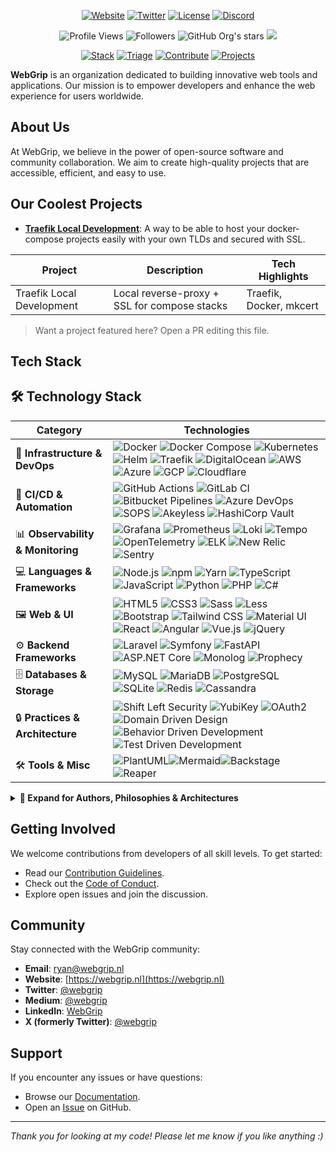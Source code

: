 <p align="center">
	<a href="https://webgrip.nl"><img src="https://img.shields.io/badge/Website-webgrip.nl-0A6484?style=for-the-badge&logo=firefox-browser&logoColor=white" alt="Website" /></a>
	<a href="https://twitter.com/webgrip"><img src="https://img.shields.io/badge/Follow-@webgrip-1DA1F2?style=for-the-badge&logo=twitter&logoColor=white" alt="Twitter" /></a>
	<a href="https://github.com/webgrip/.github/blob/main/LICENCE"><img src="https://img.shields.io/badge/license-MIT-green?style=for-the-badge" alt="License" /></a>
	<a href="https://discord.com/invite/1411633519821852734"><img alt="Discord" src="https://img.shields.io/discord/1411633519821852734?style=for-the-badge&logo=discord"></a>
</p>

<p align="center">
	<img src="https://komarev.com/ghpvc/?username=webgrip&color=blueviolet&style=for-the-badge" alt="Profile Views" />
	<img src="https://img.shields.io/github/followers/webgrip?style=for-the-badge&logo=github" alt="Followers" />
	<img alt="GitHub Org's stars" src="https://img.shields.io/github/stars/webgrip?style=for-the-badge&logo=github&color=yellow">
	<img src="https://img.shields.io/github/sponsors/webgrip?style=for-the-badge&logo=github&color=turquoise">
</p>

<p align="center">
	<a href="#tech-stack"><img src="https://img.shields.io/badge/Stack-Overview-4B32C3?style=flat-square" alt="Stack" /></a>
	<a href="#operational-github-shortcuts"><img src="https://img.shields.io/badge/DevOps-Triage-blue?style=flat-square" alt="Triage" /></a>
	<a href="#getting-involved"><img src="https://img.shields.io/badge/Contribute-Guide-success?style=flat-square" alt="Contribute" /></a>
	<a href="#our-coolest-projects"><img src="https://img.shields.io/badge/Projects-Showcase-critical?style=flat-square" alt="Projects" /></a>
</p>

**WebGrip** is an organization dedicated to building innovative web tools and applications. Our mission is to empower developers and enhance the web experience for users worldwide.

## About Us

At WebGrip, we believe in the power of open-source software and community collaboration. We aim to create high-quality projects that are accessible, efficient, and easy to use.

## Our Coolest Projects

- [**Traefik Local Development**](https://github.com/webgrip/traefik-local-development): A way to be able to host your docker-compose projects easily with your own TLDs and secured with SSL.

| Project | Description | Tech Highlights |
|---------|-------------|-----------------|
| Traefik Local Development | Local reverse-proxy + SSL for compose stacks | Traefik, Docker, mkcert |

> Want a project featured here? Open a PR editing this file.

## Tech Stack

## 🛠️ Technology Stack

| Category | Technologies |
|----------|--------------|
| 🚀 **Infrastructure & DevOps** | <img src="https://img.shields.io/badge/Docker-2496ED?logo=docker&logoColor=white" alt="Docker" /> <img src="https://img.shields.io/badge/Docker_Compose-2496ED?logo=docker&logoColor=white" alt="Docker Compose" /> <img src="https://img.shields.io/badge/Kubernetes-326CE5?logo=kubernetes&logoColor=white" alt="Kubernetes" /> <img src="https://img.shields.io/badge/Helm-0F1689?logo=helm&logoColor=white" alt="Helm" /> <img src="https://img.shields.io/badge/Traefik-24A1C1?logo=traefikproxy&logoColor=white" alt="Traefik" /> <img src="https://img.shields.io/badge/DigitalOcean-0080FF?logo=digitalocean&logoColor=white" alt="DigitalOcean" /> <img src="https://img.shields.io/badge/AWS-232F3E?logo=amazon-aws&logoColor=white" alt="AWS" /> <img src="https://img.shields.io/badge/Azure-0078D4?logo=microsoft-azure&logoColor=white" alt="Azure" /> <img src="https://img.shields.io/badge/GCP-4285F4?logo=google-cloud&logoColor=white" alt="GCP" /> <img src="https://img.shields.io/badge/Cloudflare-F38020?logo=cloudflare&logoColor=white" alt="Cloudflare" /> |
| 🔄 **CI/CD & Automation** | <img src="https://img.shields.io/badge/GitHub_Actions-2088FF?logo=github-actions&logoColor=white" alt="GitHub Actions" /> <img src="https://img.shields.io/badge/GitLab_CI-FC6D26?logo=gitlab&logoColor=white" alt="GitLab CI" /> <img src="https://img.shields.io/badge/Bitbucket_Pipelines-0052CC?logo=bitbucket&logoColor=white" alt="Bitbucket Pipelines" /> <img src="https://img.shields.io/badge/Azure_DevOps-0078D7?logo=azure-devops&logoColor=white" alt="Azure DevOps" /> <img src="https://img.shields.io/badge/SOPS-6578C0?logo=mozilla&logoColor=white" alt="SOPS" /> <img src="https://img.shields.io/badge/Akeyless-1E88E5?logo=lock&logoColor=white" alt="Akeyless" /> <img src="https://img.shields.io/badge/Vault-FFEC6E?logo=vault&logoColor=black" alt="HashiCorp Vault" /> |
| 📊 **Observability & Monitoring** | <img src="https://img.shields.io/badge/Grafana-F46800?logo=grafana&logoColor=white" alt="Grafana" /> <img src="https://img.shields.io/badge/Prometheus-E6522C?logo=prometheus&logoColor=white" alt="Prometheus" /> <img src="https://img.shields.io/badge/Loki-0E9C57?logo=grafana&logoColor=white" alt="Loki" /> <img src="https://img.shields.io/badge/Tempo-4A5EAB?logo=grafana&logoColor=white" alt="Tempo" /> <img src="https://img.shields.io/badge/OpenTelemetry-000000?logo=opentelemetry&logoColor=white" alt="OpenTelemetry" /> <img src="https://img.shields.io/badge/ELK-005571?logo=elastic&logoColor=white" alt="ELK" /> <img src="https://img.shields.io/badge/New_Relic-008C99?logo=new-relic&logoColor=white" alt="New Relic" /> <img src="https://img.shields.io/badge/Sentry-362D59?logo=sentry&logoColor=white" alt="Sentry" /> |
| 💻 **Languages & Frameworks** | <img src="https://img.shields.io/badge/Node.js-43853D?logo=node.js&logoColor=white" alt="Node.js" /> <img src="https://img.shields.io/badge/npm-CB3837?logo=npm&logoColor=white" alt="npm" /> <img src="https://img.shields.io/badge/Yarn-2C8EBB?logo=yarn&logoColor=white" alt="Yarn" /> <img src="https://img.shields.io/badge/TypeScript-3178C6?logo=typescript&logoColor=white" alt="TypeScript" /> <img src="https://img.shields.io/badge/JavaScript-F7DF1E?logo=javascript&logoColor=black" alt="JavaScript" /> <img src="https://img.shields.io/badge/Python-3776AB?logo=python&logoColor=white" alt="Python" /> <img src="https://img.shields.io/badge/PHP-777BB4?logo=php&logoColor=white" alt="PHP" /> <img src="https://img.shields.io/badge/C%23-239120?logo=c-sharp&logoColor=white" alt="C#" /> |
| 🖼️ **Web & UI** | <img src="https://img.shields.io/badge/HTML5-E34F26?logo=html5&logoColor=white" alt="HTML5" /> <img src="https://img.shields.io/badge/CSS3-1572B6?logo=css3&logoColor=white" alt="CSS3" /> <img src="https://img.shields.io/badge/Sass-CC6699?logo=sass&logoColor=white" alt="Sass" /> <img src="https://img.shields.io/badge/Less-1D365D?logo=less&logoColor=white" alt="Less" /> <img src="https://img.shields.io/badge/Bootstrap-7952B3?logo=bootstrap&logoColor=white" alt="Bootstrap" /> <img src="https://img.shields.io/badge/Tailwind_CSS-38B2AC?logo=tailwind-css&logoColor=white" alt="Tailwind CSS" /> <img src="https://img.shields.io/badge/Material_UI-007FFF?logo=mui&logoColor=white" alt="Material UI" /> <img src="https://img.shields.io/badge/React-61DAFB?logo=react&logoColor=black" alt="React" /> <img src="https://img.shields.io/badge/Angular-DD0031?logo=angular&logoColor=white" alt="Angular" /> <img src="https://img.shields.io/badge/Vue.js-4FC08D?logo=vue.js&logoColor=white" alt="Vue.js" /> <img src="https://img.shields.io/badge/jQuery-0769AD?logo=jquery&logoColor=white" alt="jQuery" /> |
| ⚙️ **Backend Frameworks** | <img src="https://img.shields.io/badge/Laravel-FF2D20?logo=laravel&logoColor=white" alt="Laravel" /> <img src="https://img.shields.io/badge/Symfony-000000?logo=symfony&logoColor=white" alt="Symfony" /> <img src="https://img.shields.io/badge/FastAPI-009688?logo=fastapi&logoColor=white" alt="FastAPI" /> <img src="https://img.shields.io/badge/ASP.NET_Core-512BD4?logo=dotnet&logoColor=white" alt="ASP.NET Core" /> <img src="https://img.shields.io/badge/Monolog-FFCC00?logo=php&logoColor=black" alt="Monolog" /> <img src="https://img.shields.io/badge/Prophecy-6E4A7E?logo=php&logoColor=white" alt="Prophecy" /> |
| 🗄️ **Databases & Storage** | <img src="https://img.shields.io/badge/MySQL-4479A1?logo=mysql&logoColor=white" alt="MySQL" /> <img src="https://img.shields.io/badge/MariaDB-003545?logo=mariadb&logoColor=white" alt="MariaDB" /> <img src="https://img.shields.io/badge/PostgreSQL-4169E1?logo=postgresql&logoColor=white" alt="PostgreSQL" /> <img src="https://img.shields.io/badge/SQLite-003B57?logo=sqlite&logoColor=white" alt="SQLite" /> <img src="https://img.shields.io/badge/Redis-DC382D?logo=redis&logoColor=white" alt="Redis" /> <img src="https://img.shields.io/badge/Cassandra-1287B1?logo=apache-cassandra&logoColor=white" alt="Cassandra" /> |
| 🔒 **Practices & Architecture** | <img src="https://img.shields.io/badge/Security-Shift--Left-E91E63?style=flat" alt="Shift Left Security" /> <img src="https://img.shields.io/badge/YubiKey-000000?logo=yubico&logoColor=white" alt="YubiKey" /> <img src="https://img.shields.io/badge/OAuth2-3EAAAF?logo=openid&logoColor=white" alt="OAuth2" /> <img src="https://img.shields.io/badge/DDD-6DB33F?logo=spring&logoColor=white" alt="Domain Driven Design" /> <img src="https://img.shields.io/badge/BDD-FF9900?logo=testing-library&logoColor=white" alt="Behavior Driven Development" /> <img src="https://img.shields.io/badge/TDD-000000?logo=jest&logoColor=white" alt="Test Driven Development" /> |
| 🛠️ **Tools & Misc** | <img src="https://img.shields.io/badge/PlantUML-F87C00?logo=uml&logoColor=white" alt="PlantUML" /><img src="https://img.shields.io/badge/Mermaid-009688?logo=markdown&logoColor=white" alt="Mermaid" /><img src="https://img.shields.io/badge/Backstage-7147FF?logo=backstage&logoColor=white" alt="Backstage" /><img src="https://img.shields.io/badge/Reaper-000000?logo=musicbrainz&logoColor=white" alt="Reaper" /> |

<details>
  <summary><b>📘 Expand for Authors, Philosophies & Architectures</b></summary>

### Influential Authors
- **Eric Evans** — *Domain-Driven Design: Tackling Complexity in the Heart of Software*  
- **Vaughn Vernon** — *Implementing DDD*, *DDD Distilled*  
- **Dan North** — Originator of BDD, champion of executable specifications  
- **Gojko Adzic** — *Specification by Example*  
- **Kent Beck** — *Test-Driven Development by Example*, Agile Manifesto co-author  
- **Martin Fowler** — *Refactoring*, *Patterns of Enterprise Application Architecture*  
- **Robert C. Martin (Uncle Bob)** — *Clean Architecture*, *Agile Software Development: Principles, Patterns, and Practices*  

### Architectural Styles
- **Layered / N-Tier** — traditional separation of concerns  
- **Hexagonal (Ports & Adapters)** — Alistair Cockburn’s isolation of core domain logic  
- **Onion Architecture** — Jeffrey Palermo’s evolution of layered architecture  
- **Clean Architecture** — Uncle Bob’s concentric design, entities at the center  
- **CQRS (Command-Query Responsibility Segregation)** — Greg Young’s separation of reads/writes  
- **Event Sourcing** — application state as a series of immutable events  
- **Microservices** — distributed services aligned with bounded contexts  
- **Monolith-first** — ThoughtWorks’ pragmatic philosophy of starting simple  
- **Event-Driven Systems** — asynchronous event-based interactions  
- **Serverless** — cloud-native event-driven compute (Lambda, Azure Functions, Cloud Functions)  

</details>

## Getting Involved

We welcome contributions from developers of all skill levels. To get started:

- Read our [Contribution Guidelines](https://github.com/webgrip/.github/blob/main/CONTRIBUTING.md).
- Check out the [Code of Conduct](https://github.com/webgrip/.github/blob/main/CODE_OF_CONDUCT.md).
- Explore open issues and join the discussion.

## Community

Stay connected with the WebGrip community:

- **Email**: [ryan@webgrip.nl](mailto:ryan@webgrip.nl)
- **Website**: [https://webgrip.nl](https://webgrip.nl)
- **Twitter**: [@webgrip](https://twitter.com/webgrip)
- **Medium**: [@webgrip](https://medium.com/@webgrip)
- **LinkedIn**: [WebGrip](https://www.linkedin.com/company/webgrip)
- **X (formerly Twitter)**: [@webgrip](https://twitter.com/webgrip)

## Support

If you encounter any issues or have questions:

- Browse our [Documentation](https://github.com/webgrip/project-alpha/wiki).
- Open an [Issue](https://github.com/webgrip/project-alpha/issues) on GitHub.

---

*Thank you for looking at my code! Please let me know if you like anything :)*

